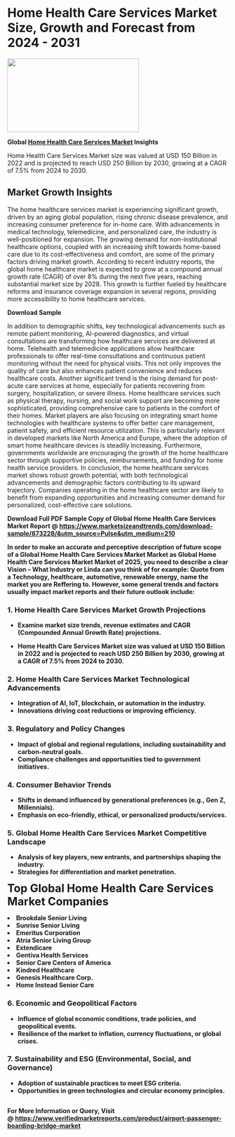 <H1>Home Health Care Services Market Size, Growth and Forecast from 2024 - 2031</H1><img class="aligncenter size-medium wp-image-584254" src="https://thirdeyenews.in/wp-content/uploads/2024/09/Global-Market-Research-300x168.jpeg" alt="" width="300" height="168" /><p><strong>Global&nbsp;<a href="https://www.marketsizeandtrends.com/download-sample/873228/&amp;utm_source=Pulse&amp;utm_medium=210">Home Health Care Services Market</a> Insights</strong></p><p>Home Health Care Services Market size was valued at USD 150 Billion in 2022 and is projected to reach USD 250 Billion by 2030, growing at a CAGR of 7.5% from 2024 to 2030.</p><p><h2>Market Growth Insights</h2> <p>The home healthcare services market is experiencing significant growth, driven by an aging global population, rising chronic disease prevalence, and increasing consumer preference for in-home care. With advancements in medical technology, telemedicine, and personalized care, the industry is well-positioned for expansion. The growing demand for non-institutional healthcare options, coupled with an increasing shift towards home-based care due to its cost-effectiveness and comfort, are some of the primary factors driving market growth. According to recent industry reports, the global home healthcare market is expected to grow at a compound annual growth rate (CAGR) of over 8% during the next five years, reaching substantial market size by 2028. This growth is further fueled by healthcare reforms and insurance coverage expansion in several regions, providing more accessibility to home healthcare services.</p> <p><strong>Download Sample</strong></p> <p>In addition to demographic shifts, key technological advancements such as remote patient monitoring, AI-powered diagnostics, and virtual consultations are transforming how healthcare services are delivered at home. Telehealth and telemedicine applications allow healthcare professionals to offer real-time consultations and continuous patient monitoring without the need for physical visits. This not only improves the quality of care but also enhances patient convenience and reduces healthcare costs. Another significant trend is the rising demand for post-acute care services at home, especially for patients recovering from surgery, hospitalization, or severe illness. Home healthcare services such as physical therapy, nursing, and social work support are becoming more sophisticated, providing comprehensive care to patients in the comfort of their homes. Market players are also focusing on integrating smart home technologies with healthcare systems to offer better care management, patient safety, and efficient resource utilization. This is particularly relevant in developed markets like North America and Europe, where the adoption of smart home healthcare devices is steadily increasing. Furthermore, governments worldwide are encouraging the growth of the home healthcare sector through supportive policies, reimbursements, and funding for home health service providers. In conclusion, the home healthcare services market shows robust growth potential, with both technological advancements and demographic factors contributing to its upward trajectory. Companies operating in the home healthcare sector are likely to benefit from expanding opportunities and increasing consumer demand for personalized, cost-effective care solutions. <p><strong></p><p><span class=""><strong>Download Full PDF Sample Copy of Global Home Health Care Services Market Report</strong> @ <a href="https://www.marketsizeandtrends.com/download-sample/873228/&amp;utm_source=Pulse&amp;utm_medium=210" target="_blank">https://www.marketsizeandtrends.com/download-sample/873228/&amp;utm_source=Pulse&amp;utm_medium=210</a></span></p><p>In order to make an accurate and perceptive description of future scope of a Global&nbsp;Home Health Care Services Market Market as Global&nbsp;Home Health Care Services Market Market of 2025, you need to describe a clear Vision &ndash; What Industry or Linda can you think of for example: Quote from a Technology, healthcare, automotive, renewable energy, name the market you are Reffering to. However, some general trends and factors usually impact market reports and their future outlook include:</p><h3>1.&nbsp;<strong>Home Health Care Services Market Growth Projections</strong></h3><ul><li>Examine market size trends, revenue estimates and CAGR (Compounded Annual Growth Rate) projections.</li><li><p>Home Health Care Services Market size was valued at USD 150 Billion in 2022 and is projected to reach USD 250 Billion by 2030, growing at a CAGR of 7.5% from 2024 to 2030.</p></li></ul><h3>2.&nbsp;<strong>Home Health Care Services Market Technological Advancements</strong></h3><ul><li>Integration of AI, IoT, blockchain, or automation in the industry.</li><li>Innovations driving cost reductions or improving efficiency.</li></ul><h3>3.&nbsp;<strong>Regulatory and Policy Changes</strong></h3><ul><li>Impact of global and regional regulations, including sustainability and carbon-neutral goals.</li><li>Compliance challenges and opportunities tied to government initiatives.</li></ul><h3>4.&nbsp;<strong>Consumer Behavior Trends</strong></h3><ul><li>Shifts in demand influenced by generational preferences (e.g., Gen Z, Millennials).</li><li>Emphasis on eco-friendly, ethical, or personalized products/services.</li></ul><h3>5.&nbsp;<strong>Global Home Health Care Services Market Competitive Landscape</strong></h3><ul><li>Analysis of key players, new entrants, and partnerships shaping the industry.</li><li>Strategies for differentiation and market penetration.</li></ul><p data-pm-slice="1 1 []"><span style="color: inherit; font-family: inherit; font-size: 25px;">Top Global Home Health Care Services Market Companies</span></p><div class="" data-test-id=""><p><li>Brookdale Senior Living</li><li> Sunrise Senior Living</li><li> Emeritus Corporation</li><li> Atria Senior Living Group</li><li> Extendicare</li><li> Gentiva Health Services</li><li> Senior Care Centers of America</li><li> Kindred Healthcare</li><li> Genesis Healthcare Corp.</li><li> Home Instead Senior Care</li></p></div><h3>6.&nbsp;<strong>Economic and Geopolitical Factors</strong></h3><ul><li>Influence of global economic conditions, trade policies, and geopolitical events.</li><li>Resilience of the market to inflation, currency fluctuations, or global crises.</li></ul><h3>7.&nbsp;<strong>Sustainability and ESG (Environmental, Social, and Governance)</strong></h3><ul><li>Adoption of sustainable practices to meet ESG criteria.</li><li>Opportunities in green technologies and circular economy principles.</li></ul><h2><strong style="font-size: 14px;">For More Information or Query, Visit @&nbsp;</strong><a style="background-color: #ffffff; font-size: 14px;" href="https://www.marketsizeandtrends.com/report/home-health-care-services-market/" target="_blank">https://www.verifiedmarketreports.com/product/airport-passenger-boarding-bridge-market</a></h2>
